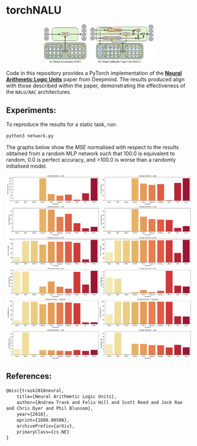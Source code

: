 # torchNALU

<p align=center>
<img src="./media/nalu_nac_architecture.png" width=60%/>
</p>

Code in this repository provides a PyTorch implementation of the
[**Neural Arithmetic Logic Units**](https://arxiv.org/abs/1808.00508)
paper from Deepmind. The results produced align with those described
within the paper, demonstrating the effectiveness of the `NALU/NAC`
architectures.

## **Experiments:**

To reproduce the results for a static task, run:

```bash
python3 network.py
```

The graphs below show the *MSE* normalised with respect to the results
obtained from a random MLP network such that 100.0 is equivalent to
random, 0.0 is perfect accuracy, and >100.0 is worse than a randomly
initialised model.

<p align=center>
<img src="./media/normalised_mse.png"/>
</p>

## **References:**

```
@misc{trask2018neural,
    title={Neural Arithmetic Logic Units},
    author={Andrew Trask and Felix Hill and Scott Reed and Jack Rae and Chris Dyer and Phil Blunsom},
    year={2018},
    eprint={1808.00508},
    archivePrefix={arXiv},
    primaryClass={cs.NE}
}
```
